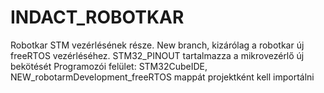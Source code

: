 # INDACT_ROBOTKAR
Robotkar STM vezérlésének része. 
New branch, kizárólag a robotkar új freeRTOS vezérléséhez.
STM32_PINOUT tartalmazza a mikrovezérlő új bekötését
Programozói felület: STM32CubeIDE, NEW_robotarmDevelopment_freeRTOS mappát projektként kell importálni
